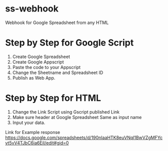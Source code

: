 # ss-webhook
Webhook for Google Spreadsheet from any HTML

# Step by Step for Google Script
1. Create Google Spreadsheet
2. Create Google Appscript
3. Paste the code to your Appscript
4. Change the Sheetname and Spreadsheet ID
5. Publish as Web App.

# Step by Step for HTML
1. Change the Link Script using Gscript published Link
2. Make sure header at Google Spreadsheet Same as input name
3. Input your data.


Link for Example response
https://docs.google.com/spreadsheets/d/190nIaaHTK8euVNql1BwVZgMFYcvt5vV4TJbC6ia6EiI/edit#gid=0
